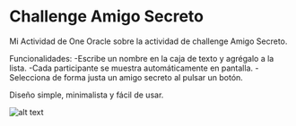 # Challenge Amigo Secreto

Mi Actividad de One Oracle sobre la actividad de challenge Amigo Secreto.

Funcionalidades:
-Escribe un nombre en la caja de texto y agrégalo a la lista.
-Cada participante se muestra automáticamente en pantalla.
-Selecciona de forma justa un amigo secreto al pulsar un botón.

Diseño simple, minimalista y fácil de usar.

![alt text](./assets/Captura%20de%20pantalla%202025-09-02%20a%20la(s)%209.52.07 p.m..png)